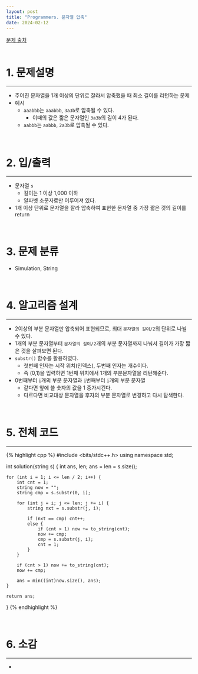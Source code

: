 ```yaml
---
layout: post
title: "Programmers. 문자열 압축"
date: 2024-02-12
---
```


[문제 출처](https://school.programmers.co.kr/learn/courses/30/lessons/60057) <br/><br/>


# 1. 문제설명
<hr>

- 주어진 문자열을 1개 이상의 단위로 잘라서 압축했을 때 최소 길이를 리턴하는 문제
- 예시
  - `aaabbb`는 `aaabbb`, `3a3b`로 압축될 수 있다.
    - 이때의 값은 짧은 문자열인 `3a3b`의 길이 4가 된다.
  -  `aabbb`는 `aabbb`, `2a3b`로 압축될 수 있다.

<br/>


# 2. 입/출력
<hr>

- 문자열 `s`
  - 길이는 1 이상 1,000 이하
  - 알파벳 소문자로만 이루어져 있다.
-  1개 이상 단위로 문자열을 잘라 압축하여 표현한 문자열 중 가장 짧은 것의 길이를 return

<br/>


# 3. 문제 분류
- Simulation, String

<br/>


# 4. 알고리즘 설계
<hr>

- 2이상의 부분 문자열만 압축되어 표현되므로, 최대 `문자열의 길이/2`의 단위로 나뉠 수 있다.
- 1개의 부분 문자열부터 `문자열의 길이/2`개의 부분 문자열까지 나눠서 길이가 가장 짧은 것을 살펴보면 된다.
- `substr()` 함수를 활용하였다.
  - 첫번째 인자는 시작 위치(인덱스), 두번째 인자는 개수이다.
  - 즉 (0,1)을 입력하면 1번째 위치에서 1개의 부분문자열을 리턴해준다.
- 0번째부터 `i`개의 부분 문자열과 `i`번째부터 `i`개의 부분 문자열
  - 같다면 앞에 쓸 숫자의 값을 1 증가시킨다.
  - 다르다면 비교대상 문자열을 후자의 부분 문자열로 변경하고 다시 탐색한다. 


<br/>

# 5. 전체 코드
<hr>

{% highlight cpp %}
#include <bits/stdc++.h>
using namespace std;

int solution(string s) {
    int ans, len;
    ans = len = s.size();

    for (int i = 1; i <= len / 2; i++) {
        int cnt = 1;
        string now = "";
        string cmp = s.substr(0, i);

        for (int j = i; j <= len; j += i) {
            string nxt = s.substr(j, i);

            if (nxt == cmp) cnt++;
            else {
                if (cnt > 1) now += to_string(cnt);
                now += cmp;
                cmp = s.substr(j, i);
                cnt = 1;
            }
        }

        if (cnt > 1) now += to_string(cnt);
        now += cmp;

        ans = min((int)now.size(), ans);
    }

    return ans;
}
{% endhighlight %}

<br/>

# 6. 소감
<hr>

- 